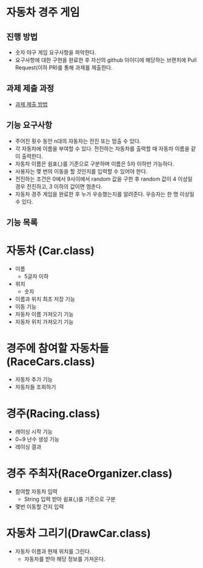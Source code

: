 # 자동차 경주 게임
## 진행 방법
* 숫자 야구 게임 요구사항을 파악한다.
* 요구사항에 대한 구현을 완료한 후 자신의 github 아이디에 해당하는 브랜치에 Pull Request(이하 PR)를 통해 과제를 제출한다.

## 과제 제출 과정
* [과제 제출 방법](https://github.com/next-step/nextstep-docs/tree/master/precourse)

## 기능 요구사항
* 주어진 횟수 동안 n대의 자동차는 전진 또는 멈출 수 있다.
* 각 자동차에 이름을 부여할 수 있다. 전진하는 자동차를 출력할 때 자동차 이름을 같이 출력한다.
* 자동차 이름은 쉼표(,)를 기준으로 구분하며 이름은 5자 이하만 가능하다.
* 사용자는 몇 번의 이동을 할 것인지를 입력할 수 있어야 한다.
* 전진하는 조건은 0에서 9사이에서 random 값을 구한 후 random 값이 4 이상일 경우 전진하고, 3 이하의 값이면 멈춘다.
* 자동차 경주 게임을 완료한 후 누가 우승했는지를 알려준다. 우승자는 한 명 이상일 수 있다.

## 기능 목록
# 자동차 (Car.class)
* 이름 
    - 5글자 이하 
* 위치 
    - 숫자
* 이름과 위치 최초 저장 기능   
* 이동 기능    
* 자동차 이름 가져오기 기능
* 자동차 위치 가져오기 기능

# 경주에 참여할 자동차들 (RaceCars.class)
* 자동차 추가 기능
* 자동차들 조회하기  

# 경주(Racing.class)
* 레이싱 시작 기능
* 0~9 난수 생성 기능
* 레이싱 결과  

# 경주 주최자(RaceOrganizer.class)
* 참여할 자동차 입력
  - String 입력 받아 쉼표(,)를 기준으로 구분
* 몇번 이동할 건지 입력 

# 자동차 그리기(DrawCar.class) 
* 자동차 이름과 현재 위치를 그린다.
    - 자동차를 받아 해당 정보를 가져온다.
